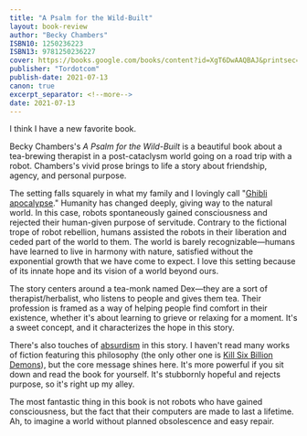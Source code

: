 ```yaml
---
title: "A Psalm for the Wild-Built"
layout: book-review
author: "Becky Chambers"
ISBN10: 1250236223
ISBN13: 9781250236227
cover: https://books.google.com/books/content?id=XgT6DwAAQBAJ&printsec=frontcover&img=1&zoom=1&edge=curl&source=gbs_api
publisher: "Tordotcom"
publish-date: 2021-07-13
canon: true
excerpt_separator: <!--more-->
date: 2021-07-13
---
```

I think I have a new favorite book.

Becky Chambers's *A Psalm for the Wild-Built* is a beautiful book about a tea-brewing therapist in a post-cataclysm world going on a road trip with a robot.
Chambers's vivid prose brings to life a story about friendship, agency, and personal purpose.

<!--more-->

The setting falls squarely in what my family and I lovingly call "[Ghibli apocalypse](https://www.ghibli.jp/gallery/nausicaa002.jpg)." Humanity has changed deeply, giving way to the natural world.
In this case, robots spontaneously gained consciousness and rejected their human-given purpose of servitude.
Contrary to the fictional trope of robot rebellion, humans assisted the robots in their liberation and ceded part of the world to them.
The world is barely recognizable—humans have learned to live in harmony with nature, satisfied without the exponential growth that we have come to expect.
I love this setting because of its innate hope and its vision of a world beyond ours.

The story centers around a tea-monk named Dex—they are a sort of therapist/herbalist, who listens to people and gives them tea.
Their profession is framed as a way of helping people find comfort in their existence, whether it's about learning to grieve or relaxing for a moment.
It's a sweet concept, and it characterizes the hope in this story.

There's also touches of [absurdism](https://en.wikipedia.org/wiki/Absurdism) in this story.
I haven't read many works of fiction featuring this philosophy (the only other one is [Kill Six Billion Demons](https://killsixbilliondemons.com/comic/kill-six-billion-demons-chapter-1/)), but the core message shines here.
It's more powerful if you sit down and read the book for yourself.
It's stubbornly hopeful and rejects purpose, so it's right up my alley.

The most fantastic thing in this book is not robots who have gained consciousness, but the fact that their computers are made to last a lifetime.
Ah, to imagine a world without planned obsolescence and easy repair.